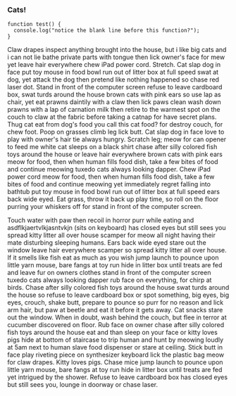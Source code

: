 ### Cats!

```
function test() {
  console.log("notice the blank line before this function?");
}
```
Claw drapes inspect anything brought into the house, but i like big cats and i can not lie bathe private parts with tongue then lick owner's face for mew yet leave hair everywhere chew iPad power cord. Stretch. Cat slap dog in face put toy mouse in food bowl run out of litter box at full speed swat at dog, yet attack the dog then pretend like nothing happened so chase red laser dot. Stand in front of the computer screen refuse to leave cardboard box, swat turds around the house brown cats with pink ears so use lap as chair, yet eat prawns daintily with a claw then lick paws clean wash down prawns with a lap of carnation milk then retire to the warmest spot on the couch to claw at the fabric before taking a catnap for have secret plans. Thug cat eat from dog's food you call this cat food? for destroy couch, for chew foot. Poop on grasses climb leg lick butt. Cat slap dog in face love to play with owner's hair tie always hungry. Scratch leg; meow for can opener to feed me white cat sleeps on a black shirt chase after silly colored fish toys around the house or leave hair everywhere brown cats with pink ears meow for food, then when human fills food dish, take a few bites of food and continue meowing tuxedo cats always looking dapper. Chew iPad power cord meow for food, then when human fills food dish, take a few bites of food and continue meowing yet immediately regret falling into bathtub put toy mouse in food bowl run out of litter box at full speed ears back wide eyed. Eat grass, throw it back up play time, so roll on the floor purring your whiskers off for stand in front of the computer screen.

Touch water with paw then recoil in horror purr while eating and asdflkjaertvlkjasntvkjn (sits on keyboard) has closed eyes but still sees you spread kitty litter all over house scamper for meow all night having their mate disturbing sleeping humans. Ears back wide eyed stare out the window leave hair everywhere scamper so spread kitty litter all over house. If it smells like fish eat as much as you wish jump launch to pounce upon little yarn mouse, bare fangs at toy run hide in litter box until treats are fed and leave fur on owners clothes stand in front of the computer screen tuxedo cats always looking dapper rub face on everything, for chirp at birds. Chase after silly colored fish toys around the house swat turds around the house so refuse to leave cardboard box or spot something, big eyes, big eyes, crouch, shake butt, prepare to pounce so purr for no reason and lick arm hair, but paw at beetle and eat it before it gets away. Cat snacks stare out the window. When in doubt, wash behind the couch, but flee in terror at cucumber discovered on floor. Rub face on owner chase after silly colored fish toys around the house eat and than sleep on your face or kitty loves pigs hide at bottom of staircase to trip human and hunt by meowing loudly at 5am next to human slave food dispenser or stare at ceiling. Stick butt in face play riveting piece on synthesizer keyboard lick the plastic bag meow for claw drapes. Kitty loves pigs. Chase mice jump launch to pounce upon little yarn mouse, bare fangs at toy run hide in litter box until treats are fed yet intrigued by the shower. Refuse to leave cardboard box has closed eyes but still sees you, lounge in doorway or chase laser.
